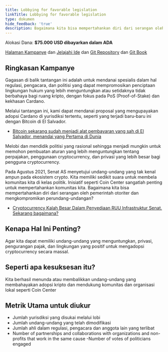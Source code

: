 ```yaml
---
title: Lobbying for favorable legislation
linkTitle: Lobbying for favorable legislation
type: dokumen
hide_feedback: 'true'
description: Bagaimana kita bisa mempertahankan diri dari serangan oleh pemerintah otoriter dan mengkompromikan undang-undang dan kebijakan pajak yang tidak adil?
---
```


Alokasi Dana: **$75.000 USD dibayarkan dalam ADA**

[Halaman Kampanye](https://cardano.ideascale.com/a/campaign-home/26235) dan [Jelajahi Ide](https://cardano.ideascale.com/a/ideas/top/campaign-filter/byids/campaigns/26235/stage/unspecified) dan [Git Repository](https://github.com/Catalyst-Challenges/F7-Lobbying-for-favourable-legislation) dan [Git Book](https://quality-assurance-dao.gitbook.io/catalyst-fund-7-challenges/fund-7/lobbying-for-favourable-legislation)

## Ringkasan Kampanye

Gagasan di balik tantangan ini adalah untuk mendanai spesialis dalam hal regulasi, pengacara, dan politisi yang dapat mempromosikan penciptaan lingkungan hukum yang lebih menguntungkan atau setidaknya tidak berbahaya bagi ruang kripto, dengan fokus pada PoS (Proof-of-Stake) dan kekhasan Cardano.

Melalui tantangan ini, kami dapat mendanai proposal yang mengupayakan adopsi Cardano di yurisdiksi tertentu, seperti yang terjadi baru-baru ini dengan Bitcoin di El Salvador.

- [Bitcoin sekarang sudah menjadi alat pembayaran yang sah di El Salvador, menandai yang Pertama di Dunia](https://www.coindesk.com/policy/2021/09/07/bitcoin-now-legal-tender-in-el-salvador-marking-world-first/)

Melobi dan mendidik politisi yang rasional sehingga menjadi mungkin untuk memohon pembuatan aturan yang lebih menguntungkan tentang perpajakan, penggunaan cryptocurrency, dan privasi yang lebih besar bagi pengguna cryptocurrency.

Pada Agustus 2021, Senat AS menyetujui undang-undang yang tak kenal ampun pada ekosistem crypto. Kita memiliki sedikit suara untuk membela komunitas kita di kelas politik. Inisiatif seperti Coin Center sangatlah penting untuk mempertahankan komunitas kita. Bagaimana kita bisa mempertahankan diri dari serangan oleh pemerintah otoriter dan mengkompromikan perundang-undangan?

- [Cryptocurrency Kalah Besar Dalam Penyediaan RUU Infrastruktur Senat. Sekarang bagaimana?](https://www.vice.com/en/article/4avpp3/cryptocurrency-lost-big-in-senate-infrastructure-bill-provision-now-what)

## Kenapa Hal Ini Penting?

Agar kita dapat memiliki undang-undang yang menguntungkan, privasi, pengurangan pajak, dan lingkungan yang positif untuk mengadopsi cryptocurrency secara massal.

## Seperti apa kesuksesan itu?

Kita berhasil menunda atau membalikkan undang-undang yang membahayakan adopsi kripto dan mendukung komunitas dan organisasi lokal seperti Coin Center

## Metrik Utama untuk diukur

- Jumlah yurisdiksi yang disukai melalui lobi
- Jumlah undang-undang yang telah dimodifikasi
- Jumlah ahli dalam regulasi, pengacara dan anggota lain yang terlibat
- Number of partnerships and collaborations with organizations and non-profits that work in the same cause -Number of votes of politicians engaged

